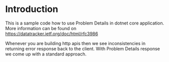 # Introduction

This is a sample code how to use Problem Details in dotnet core application. 
More information can be found on https://datatracker.ietf.org/doc/html/rfc3986

Whenever you are building http apis then we see inconsistencies in returning error response back to the 
client. With Problem Details response we come up with a standard approach.
 